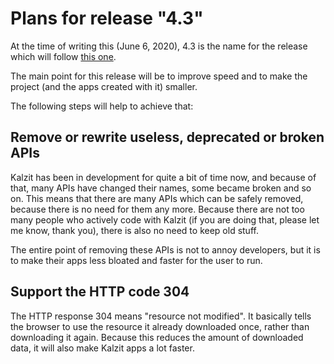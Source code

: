 #  Plans for release "4.3"

At the time of writing this (June 6, 2020), 4.3 is the name for the release which will follow [this one](/docs/changelog/2020.06.06.md).

The main point for this release will be to improve speed and to make the project (and the apps created with it) smaller.

The following steps will help to achieve that:

## Remove or rewrite useless, deprecated or broken APIs
Kalzit has been in development for quite a bit of time now, and because of that, many APIs have changed their names, some became broken and so on.
This means that there are many APIs which can be safely removed, because there is no need for them any more.
Because there are not too many people who actively code with Kalzit (if you are doing that, please let me know, thank you), there is also no need to keep old stuff.

The entire point of removing these APIs is not to annoy developers, but it is to make their apps less bloated and faster for the user to run.

## Support the HTTP code 304
The HTTP response 304 means "resource not modified".
It basically tells the browser to use the resource it already downloaded once, rather than downloading it again.
Because this reduces the amount of downloaded data, it will also make Kalzit apps a lot faster.
